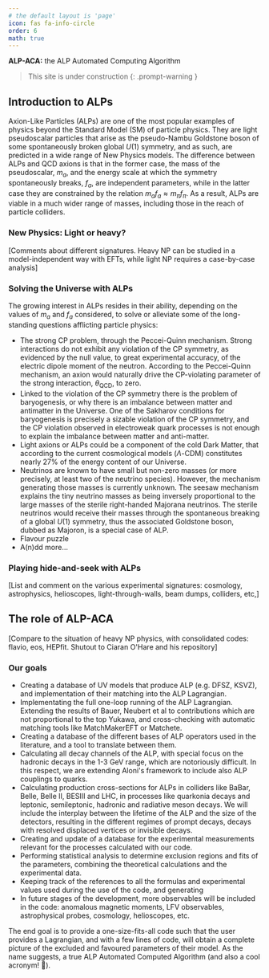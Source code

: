 ```yaml
---
# the default layout is 'page'
icon: fas fa-info-circle
order: 6
math: true
---
```


**ALP-ACA:** the ALP Automated Computing Algorithm

> This site is under construction
{: .prompt-warning }

## Introduction to ALPs

Axion-Like Particles (ALPs) are one of the most popular examples of physics beyond the Standard Model (SM) of particle physics. They are light pseudoscalar particles that arise as the pseudo-Nambu Goldstone boson of some spontaneously broken global $U(1)$ symmetry, and as such, are predicted in a wide range of New Physics models. The difference between ALPs and QCD axions is that in the former case, the mass of the pseudoscalar, $m_a$, and the energy scale at which the symmetry spontaneously breaks, $f_a$, are independent parameters, while in the latter case they are constrained by the relation $m_a f_a \approx m_\pi f_\pi$. As a result, ALPs are viable in a much wider range of masses, including those in the reach of particle colliders.

### New Physics: Light or heavy?

[Comments about different signatures. Heavy NP can be studied in a model-independent way with EFTs, while light NP requires a case-by-case analysis]

### Solving the Universe with ALPs

The growing interest in ALPs resides in their ability, depending on the values of $m_a$ and $f_a$ considered, to solve or alleviate some of the long-standing questions afflicting particle physics:

* The strong CP problem, through the Peccei-Quinn mechanism. Strong interactions do not exhibit any violation of the CP symmetry, as evidenced by the null value, to great experimental accuracy, of the electric dipole moment of the neutron. According to the Peccei-Quinn mechanism, an axion would naturally drive the CP-violating parameter of the strong interaction, $\theta_\mathrm{QCD}$, to zero.
* Linked to the violation of the CP symmetry there is the problem of baryogenesis, or why there is an imbalance between matter and antimatter in the Universe. One of the Sakharov conditions for baryogenesis is precisely a sizable violation of the CP symmetry, and the CP violation observed in electroweak quark processes is not enough to explain the imbalance between matter and anti-matter.
* Light axions or ALPs could be a component of the cold Dark Matter, that according to the current cosmological models ($\Lambda$-CDM) constitutes nearly 27% of the energy content of our Universe.
* Neutrinos are known to have small but non-zero masses (or more precisely, at least two of the neutrino species). However, the mechanism generating those masses is currently unknown. The seesaw mechanism explains the tiny neutrino masses as being inversely proportional to the large masses of the sterile right-handed Majorana neutrinos. The sterile neutrinos would receive their masses through the spontaneous breaking of a global $U(1)$ symmetry, thus the associated Goldstone boson, dubbed as Majoron, is a special case of ALP.
* Flavour puzzle
* A(n)dd more...

### Playing hide-and-seek with ALPs

[List and comment on the various experimental signatures: cosmology, astrophysics, helioscopes, light-through-walls, beam dumps, colliders, etc,]

## The role of ALP-ACA

[Compare to the situation of heavy NP physics, with consolidated codes: flavio, eos, HEPfit. Shutout to Ciaran O'Hare and his repository]

### Our goals

* Creating a database of UV models that produce ALP (e.g. DFSZ, KSVZ), and implementation of their matching into the ALP Lagrangian.
* Implementating the full one-loop running of the ALP Lagrangian. Extending the results of Bauer, Neubert et al to contributions which are not proportional to the top Yukawa, and cross-checking with automatic matching tools like MatchMakerEFT or Matchete.
* Creating a database of the different bases of ALP operators used in the literature, and a tool to translate between them.
* Calculating all decay channels of the ALP, with special focus on the hadronic decays in the 1-3 GeV range, which are notoriously difficult. In this respect, we are extending Aloni's framework to include also ALP couplings to quarks.
* Calculating production cross-sections for ALPs in colliders like BaBar, Belle, Belle II, BESIII and LHC, in processes like quarkonia decays and leptonic, semileptonic, hadronic and radiative meson decays. We will include the interplay between the lifetime of the ALP and the size of the detectors, resulting in the different regimes of prompt decays, decays with resolved displaced vertices or invisible decays.
* Creating and update of a database for the experimental measurements relevant for the processes calculated with our code.
* Performing statistical analysis to determine exclusion regions and fits of the parameters, combining the theoretical calculations and the experimental data.
* Keeping track of the references to all the formulas and experimental values used during the use of the code, and generating 
* In future stages of the development, more observables will be included in the code: anomalous magnetic moments, LFV observables, astrophysical probes, cosmology, helioscopes, etc.

The end goal is to provide a one-size-fits-all code such that the user provides a Lagrangian, and with a few lines of code, will obtain a complete picture of the excluded and favoured parameters of their model.
As the name suggests, a true ALP Automated Computed Algorithm (and also a cool acronym! 🦙).
